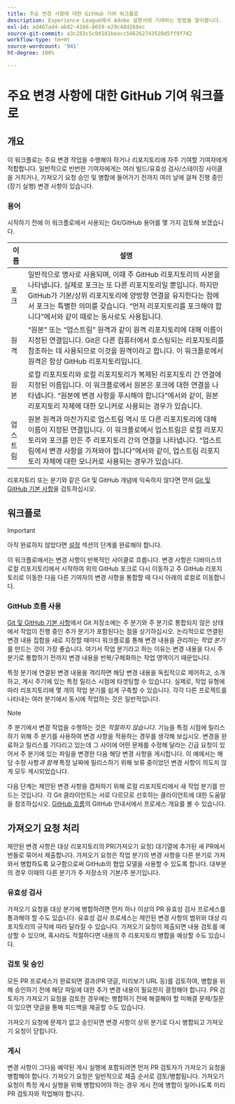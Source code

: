 ```yaml
---
title: 주요 변경 사항에 대한 GitHub 기여 워크플로
description: Experience League에서 Adobe 설명서에 기여하는 방법을 알아봅니다.
exl-id: ad467ad4-abd2-4166-8659-e29c48d268ec
source-git-commit: a3c283c5c0d181beacc566262743528d5ff9f7d2
workflow-type: tm+mt
source-wordcount: '941'
ht-degree: 100%

---
```


# 주요 변경 사항에 대한 GitHub 기여 워크플로

<!--
>[!IMPORTANT]
>All repositories that publish to docs.adobe.com have adopted the [Adobe Open Source Code of Conduct](../../code-of-conduct.md) or the [.NET Foundation Code of Conduct](https://dotnetfoundation.org/code-of-conduct). For more information, see the [Contributing](../../contributing.md) article.
>
> Minor corrections or clarifications to documentation and code examples in public repositories are covered by the [Adobe Documentation Terms of Use](https://www.adobe.com/legal/terms.html). New or significant changes generate a comment in the pull request, asking you to submit an online Contribution License Agreement (CLA) if you are not an employee of Adobe. We need you to complete the online form before we can review or accept your pull request.
--->

## 개요

이 워크플로는 주요 변경 작업을 수행해야 하거나 리포지토리에 자주 기여할 기여자에게 적합합니다. 일반적으로 빈번한 기여자에게는 여러 빌드/유효성 검사/스테이징 사이클을 거치거나, 가져오기 요청 승인 및 병합에 들어가기 전까지 여러 날에 걸쳐 진행 중인(장기 실행) 변경 사항이 있습니다.

### 용어

시작하기 전에 이 워크플로에서 사용되는 Git/GitHub 용어를 몇 가지 검토해 보겠습니다.

| 이름 | 설명 |
|-----------|-------------|
| 포크 | 일반적으로 명사로 사용되며, 이때 주 GitHub 리포지토리의 사본을 나타냅니다. 실제로 포크는 또 다른 리포지토리일 뿐입니다. 하지만 GitHub가 기본/상위 리포지토리에 양방향 연결을 유지한다는 점에서 포크는 특별한 의미를 갖습니다. “먼저 리포지토리를 포크해야 합니다”에서와 같이 때로는 동사로도 사용됩니다. |
| 원격 | “원본” 또는 “업스트림” 원격과 같이 원격 리포지토리에 대해 이름이 지정된 연결입니다. Git은 다른 컴퓨터에서 호스팅되는 리포지토리를 참조하는 데 사용되므로 이것을 원격이라고 합니다. 이 워크플로에서 원격은 항상 GitHub 리포지토리입니다. |
| 원본 | 로컬 리포지토리와 로컬 리포지토리가 복제된 리포지토리 간 연결에 지정된 이름입니다. 이 워크플로에서 원본은 포크에 대한 연결을 나타냅니다. “원본에 변경 사항을 푸시해야 합니다”에서와 같이, 원본 리포지토리 자체에 대한 모니커로 사용되는 경우가 있습니다. |
| 업스트림 | 원본 원격과 마찬가지로 업스트림 역시 또 다른 리포지토리에 대해 이름이 지정된 연결입니다. 이 워크플로에서 업스트림은 로컬 리포지토리와 포크를 만든 주 리포지토리 간의 연결을 나타냅니다. “업스트림에서 변경 사항을 가져와야 합니다”에서와 같이, 업스트림 리포지토리 자체에 대한 모니커로 사용되는 경우가 있습니다. |

리포지토리 또는 분기와 같은 Git 및 GitHub 개념에 익숙하지 않다면 먼저 [Git 및 GitHub 기본 사항](git-fundamentals.md)을 검토하십시오.

## 워크플로

>[!IMPORTANT]
>
> 아직 완료하지 않았다면 [설정](github-signup.md) 섹션의 단계를 완료해야 합니다.

이 워크플로에서는 변경 사항이 반복적인 사이클로 흐릅니다. 변경 사항은 디바이스의 로컬 리포지토리에서 시작하여 위의 GitHub 포크로 다시 이동하고 주 GitHub 리포지토리로 이동한 다음 다른 기여자의 변경 사항을 통합할 때 다시 아래의 로컬로 이동합니다.

### GitHub 흐름 사용

[Git 및 GitHub 기본 사항](git-fundamentals.md)에서 Git 저장소에는 주 분기와 주 분기로 통합되지 않은 상태에서 작업이 진행 중인 추가 분기가 포함된다는 점을 상기하십시오. 논리적으로 연결된 변경 내용 집합을 새로 지정할 때마다 워크플로를 통해 변경 내용을 관리하는 *작업 분기*&#x200B;를 만드는 것이 가장 좋습니다. 여기서 작업 분기라고 하는 이유는 변경 내용을 다시 주 분기로 통합하기 전까지 변경 내용을 반복/구체화하는 작업 영역이기 때문입니다.

특정 분기에 연결된 변경 내용을 격리하면 해당 변경 내용을 독립적으로 제어하고, 소개하고, 게시 주기에 있는 특정 릴리스 시점에 타겟팅할 수 있습니다. 실제로, 작업 유형에 따라 리포지토리에 몇 개의 작업 분기를 쉽게 구축할 수 있습니다. 각각 다른 프로젝트를 나타내는 여러 분기에서 동시에 작업하는 것은 일반적입니다.

>[!NOTE]
>
>주 분기에서 변경 작업을 수행하는 것은 *적절하지 않습니다*. 기능을 특정 시점에 릴리스하기 위해 주 분기를 사용하여 변경 사항을 적용하는 경우를 생각해 보십시오. 변경을 완료하고 릴리스를 기다리고 있는데 그 사이에 어떤 문제를 수정해 달라는 긴급 요청이 있어서 주 분기에 있는 파일을 변경한 다음 해당 변경 사항을 게시합니다. 이 예에서는 해당 수정 사항&#x200B;*과 함께* 특정 날짜에 릴리스하기 위해 보류 중이었던 변경 사항이 의도치 않게 모두 게시되었습니다.

다음 단계는 제안된 변경 사항을 캡처하기 위해 로컬 리포지토리에서 새 작업 분기를 만드는 것입니다. 각 Git 클라이언트는 서로 다르므로 선호하는 클라이언트에 대한 도움말을 참조하십시오. [GitHub 흐름](https://guides.github.com/introduction/flow/)의 GitHub 안내서에서 프로세스 개요를 볼 수 있습니다.

## 가져오기 요청 처리

제안된 변경 사항은 대상 리포지토리의 PR(가져오기 요청) 대기열에 추가된 새 PR에서 번들로 묶어서 제출합니다. 가져오기 요청은 작업 분기의 변경 사항을 다른 분기로 가져와서 병합하도록 요구함으로써 GitHub의 협업 모델을 사용할 수 있도록 합니다. 대부분의 경우 이때의 다른 분기가 주 저장소의 기본/주 분기입니다.

### 유효성 검사

가져오기 요청을 대상 분기에 병합하려면 먼저 하나 이상의 PR 유효성 검사 프로세스를 통과해야 할 수도 있습니다. 유효성 검사 프로세스는 제안된 변경 사항의 범위와 대상 리포지토리의 규칙에 따라 달라질 수 있습니다. 가져오기 요청이 제출되면 내용 검토를 예상할 수 있으며, 혹시라도 적절하다면 내용의 주 리포지토리 병합을 예상할 수도 있습니다.

### 검토 및 승인

모든 PR 프로세스가 완료되면 결과(PR 댓글, 미리보기 URL 등)를 검토하여, 병합을 위해 승인하기 전에 해당 파일에 대한 추가 변경 내용이 필요한지 결정해야 합니다. PR 검토자가 가져오기 요청을 검토한 경우에는 병합하기 전에 해결해야 할 미해결 문제/질문이 있으면 댓글을 통해 피드백을 제공할 수도 있습니다.

가져오기 요청에 문제가 없고 승인되면 변경 사항이 상위 분기로 다시 병합되고 가져오기 요청이 닫힙니다.

### 게시

변경 사항이 그다음 예약된 게시 실행에 포함되려면 먼저 PR 검토자가 가져오기 요청을 병합해야 합니다. 가져오기 요청은 일반적으로 제출 순서로 검토/병합됩니다. 가져오기 요청이 특정 게시 실행을 위해 병합되어야 하는 경우 게시 전에 병합이 일어나도록 미리 PR 검토자와 작업해야 합니다.
